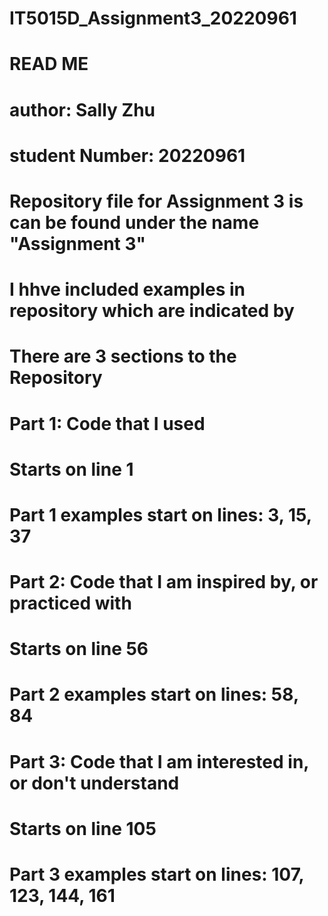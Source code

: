 # IT5015D_Assignment3_20220961

# READ ME
# author: Sally Zhu
# student Number: 20220961

# Repository file for Assignment 3 is can be found under the name "Assignment 3"
# I hhve included examples in repository which are indicated by #

# There are 3 sections to the Repository

# Part 1: Code that I used
# Starts on line 1
# Part 1 examples start on lines: 3, 15, 37

# Part 2: Code that I am inspired by, or practiced with
# Starts on line 56
# Part 2 examples start on lines: 58, 84

# Part 3: Code that I am interested in, or don't understand
# Starts on line 105
# Part 3 examples start on lines: 107, 123, 144, 161
